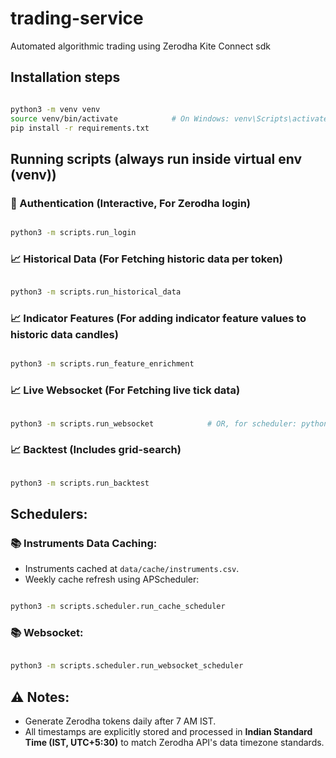 # trading-service

Automated algorithmic trading using Zerodha Kite Connect sdk

## Installation steps

```bash

python3 -m venv venv
source venv/bin/activate            # On Windows: venv\Scripts\activate
pip install -r requirements.txt
```

## Running scripts (always run inside virtual env (venv))

### 🔐 Authentication (Interactive, For Zerodha login)

```bash

python3 -m scripts.run_login
```

### 📈 Historical Data (For Fetching historic data per token)

```bash

python3 -m scripts.run_historical_data
```

### 📈 Indicator Features (For adding indicator feature values to historic data candles)

```bash

python3 -m scripts.run_feature_enrichment
```

### 📈 Live Websocket (For Fetching live tick data)

```bash

python3 -m scripts.run_websocket            # OR, for scheduler: python3 -m scripts.scheduler.run_websocket_scheduler
```

### 📈 Backtest (Includes grid-search)

```bash

python3 -m scripts.run_backtest
```

## Schedulers:

### 📚 Instruments Data Caching:

- Instruments cached at `data/cache/instruments.csv`.
- Weekly cache refresh using APScheduler:

```bash

python3 -m scripts.scheduler.run_cache_scheduler
```

### 📚 Websocket:

```bash

python3 -m scripts.scheduler.run_websocket_scheduler
```

## ⚠️ Notes:

- Generate Zerodha tokens daily after 7 AM IST.
- All timestamps are explicitly stored and processed in **Indian Standard Time (IST, UTC+5:30)** to match Zerodha API's
  data timezone standards.
